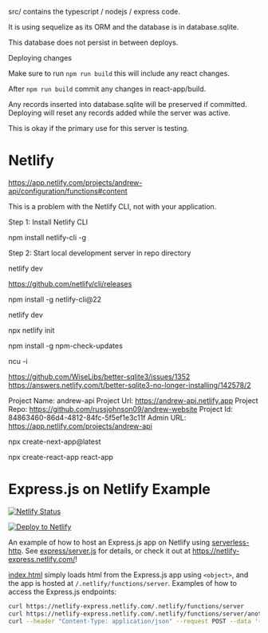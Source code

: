src/ contains the typescript / nodejs / express code.


It is using sequelize as its ORM and the database is in database.sqlite.

This database does not persist in between deploys.


Deploying changes


Make sure to run `npm run build` this will include any react changes.

After `npm run build` commit any changes in react-app/build.


Any records inserted into database.sqlite will be preserved if committed. Deploying will reset any records added while the server was active.

This is okay if the primary use for this server is testing.



# Netlify
https://app.netlify.com/projects/andrew-api/configuration/functions#content













This is a problem with the Netlify CLI, not with your application.


Step 1: Install Netlify CLI

npm install netlify-cli -g

Step 2: Start local development server in repo directory

netlify dev


https://github.com/netlify/cli/releases

npm install -g netlify-cli@22

netlify dev


npx netlify init


npm install -g npm-check-updates


ncu -i

https://github.com/WiseLibs/better-sqlite3/issues/1352
https://answers.netlify.com/t/better-sqlite3-no-longer-installing/142578/2


Project Name:  andrew-api
Project Url:   https://andrew-api.netlify.app
Project Repo:  https://github.com/russjohnson09/andrew-website
Project Id:    84863460-86d4-4812-84fc-5f5ef1e3c11f
Admin URL:  https://app.netlify.com/projects/andrew-api


npx create-next-app@latest



npx create-react-app react-app





# Express.js on Netlify Example

[![Netlify
Status](https://api.netlify.com/api/v1/badges/9aaef7de-1e5d-4fda-bc39-faa10a68b35b/deploy-status)](https://app.netlify.com/sites/netlify-express/deploys)

[![Deploy to
Netlify](https://www.netlify.com/img/deploy/button.svg)](https://app.netlify.com/start/deploy?repository=https://github.com/neverendingqs/netlify-express)

An example of how to host an Express.js app on Netlify using
[serverless-http](https://github.com/dougmoscrop/serverless-http). See
[express/server.js](express/server.js) for details, or check it out at
https://netlify-express.netlify.com/!

[index.html](index.html) simply loads html from the Express.js app using
`<object>`, and the app is hosted at `/.netlify/functions/server`. Examples of
how to access the Express.js endpoints:

```sh
curl https://netlify-express.netlify.com/.netlify/functions/server
curl https://netlify-express.netlify.com/.netlify/functions/server/another
curl --header "Content-Type: application/json" --request POST --data '{"json":"POST"}' https://netlify-express.netlify.com/.netlify/functions/server
```
